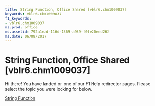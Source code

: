 ```yaml
---
title: String Function, Office Shared [vblr6.chm1009037]
keywords: vblr6.chm1009037
f1_keywords:
- vblr6.chm1009037
ms.prod: office
ms.assetid: 792a1ead-116d-4369-a939-f0fe20eed262
ms.date: 06/08/2017
---
```



# String Function, Office Shared [vblr6.chm1009037]

Hi there! You have landed on one of our F1 Help redirector pages. Please select the topic you were looking for below.

[String Function](http://msdn.microsoft.com/library/d6c5c054-21b9-f777-acae-ac31710ba5c5%28Office.15%29.aspx)

